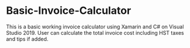 # Basic-Invoice-Calculator
This is a basic working invoice calculator using Xamarin and C# on Visual Studio 2019.
User can calculate the total invoice cost including HST taxes and tips if added.
